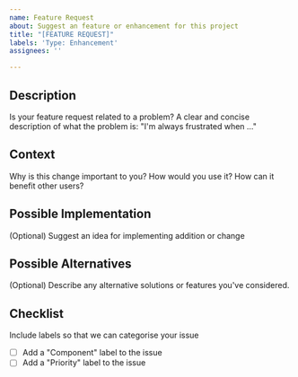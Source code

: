 ```yaml
---
name: Feature Request
about: Suggest an feature or enhancement for this project
title: "[FEATURE REQUEST]"
labels: 'Type: Enhancement'
assignees: ''

---
```


## Description
Is your feature request related to a problem? A clear and concise description of what the problem is: "I'm always frustrated when ..."

## Context
Why is this change important to you? How would you use it? How can it benefit other users?

## Possible Implementation
(Optional) Suggest an idea for implementing addition or change

## Possible Alternatives
(Optional) Describe any alternative solutions or features you've considered.

## Checklist
Include labels so that we can categorise your issue

- [ ] Add a "Component" label to the issue
- [ ] Add a "Priority" label to the issue
